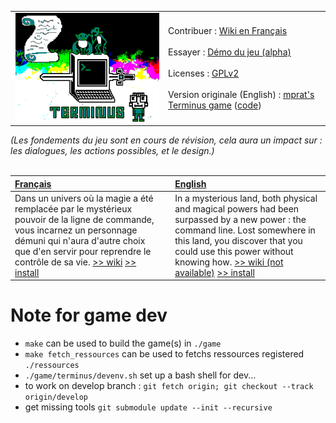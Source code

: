 |  | | 
| :--------------------------- | :--------------------------- | 
|![Terminus : un jeu pour s'amuser avec la ligne de commande]( ./src/img/promo_image_char_pxl.png)| Contribuer : [Wiki en Français](https://github.com/luffah/Terminus/wiki) <br> <br> Essayer : [Démo du jeu (alpha)](http://luffah.xyz/bidules/Terminus/)<br> <br> Licenses : [GPLv2](./LICENSE.md) <br> <br> Version originale (English) : [mprat's Terminus game](http://mprat.github.io/Terminus/) ([code](https://github.com/mprat/Terminus/))  |

 *(Les fondements du jeu sont en cours de révision, cela aura un impact sur : les dialogues, les actions possibles, et le design.)* <br><br>

| [Français](./readme.fr.md) |  | [English](./readme.en.md) |
| :---                 | - | :---    |
| Dans un univers où la magie a été remplacée par le mystérieux pouvoir de la ligne de commande, vous incarnez un personnage démuni qui n'aura d'autre choix que d'en servir pour reprendre le contrôle de sa vie. [>> wiki](https://github.com/luffah/Terminus/wiki) [>> install](./readme.fr.md)|| In a mysterious land, both physical and magical powers had been surpassed by a new power : the command line. Lost somewhere in this land, you discover that you could use this power without knowing how. [>> wiki (not available)](https://github.com/luffah/Terminus/wiki/Home.en) [>> install](./readme.en.md) |

Note for game dev
=================
- `make` can be used to build the game(s) in `./game`
- `make fetch_ressources` can be used to fetchs ressources registered `./ressources`
- `./game/terminus/devenv.sh` set up a bash shell for dev...
- to work on develop branch : `git fetch origin; git checkout --track origin/develop`
- get missing tools `git submodule update --init --recursive`

